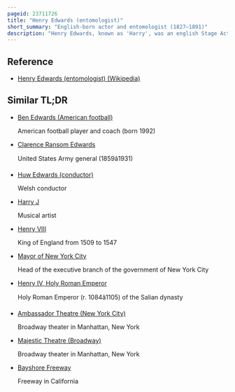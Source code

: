 ```yaml
---
pageid: 23711726
title: "Henry Edwards (entomologist)"
short_summary: "English-born actor and entomologist (1827–1891)"
description: "Henry Edwards, known as 'Harry', was an english Stage Actor, Writer and Entomologist who gained Fame in Australia, San Francisco and New York City for his Theatre Work."
---
```


## Reference

- [Henry Edwards (entomologist) (Wikipedia)](https://en.wikipedia.org/?curid=23711726)

## Similar TL;DR

- [Ben Edwards (American football)](/tldr/en/ben-edwards-american-football)

  American football player and coach (born 1992)

- [Clarence Ransom Edwards](/tldr/en/clarence-ransom-edwards)

  United States Army general (1859â1931)

- [Huw Edwards (conductor)](/tldr/en/huw-edwards-conductor)

  Welsh conductor

- [Harry J](/tldr/en/harry-j)

  Musical artist

- [Henry VIII](/tldr/en/henry-viii)

  King of England from 1509 to 1547

- [Mayor of New York City](/tldr/en/mayor-of-new-york-city)

  Head of the executive branch of the government of New York City

- [Henry IV, Holy Roman Emperor](/tldr/en/henry-iv-holy-roman-emperor)

  Holy Roman Emperor (r. 1084â1105) of the Salian dynasty

- [Ambassador Theatre (New York City)](/tldr/en/ambassador-theatre-new-york-city)

  Broadway theater in Manhattan, New York

- [Majestic Theatre (Broadway)](/tldr/en/majestic-theatre-broadway)

  Broadway theater in Manhattan, New York

- [Bayshore Freeway](/tldr/en/bayshore-freeway)

  Freeway in California
